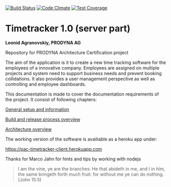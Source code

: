 [![Build Status](https://travis-ci.org/lagranovskiy/timetracker-server.svg?branch=master)](https://travis-ci.org/lagranovskiy/timetracker-server)
[![Code Climate](https://codeclimate.com/github/lagranovskiy/timetracker-server/badges/gpa.svg)](https://codeclimate.com/github/lagranovskiy/timetracker-server)
[![Test Coverage](https://codeclimate.com/github/lagranovskiy/timetracker-server/badges/coverage.svg)](https://codeclimate.com/github/lagranovskiy/timetracker-server/coverage)

# Timetracker 1.0 (server part)
**Leonid Agranovskiy, PRODYNA AG**
 
Repository for PRODYNA Architecture Certification project

The aim of the application is it to create a new time tracking software for the employees of a innovative company. 
Employees are assigned on multiple projects and system need to support business needs and prevent booking collidations. 
It also provides a user management perspective as well as controlling and employee dashboards.

This documentation is made to cover the documentation requirements of the project. It consist of following chapters:

[General setup and information](./doc/general.md)

[Build and release process overview](./doc/buildAndRelease.md)

[Architecture overview](./doc/architecture.md)

The working version of the software is availiable as a heroku app under:

https://pac-timetracker-client.herokuapp.com

Thanks for Marco Jahn for hints and tips by working with nodejs

>I am the vine, ye are the branches: He that abideth in me, and I in him, the same bringeth forth much fruit: for without me ye can do nothing.
>(John 15:5)